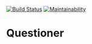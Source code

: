 [![Build Status](https://travis-ci.org/ericnyirimana/questioner.svg?branch=api)](https://travis-ci.org/ericnyirimana/questioner)    [![Maintainability](https://api.codeclimate.com/v1/badges/92a47f596a3f750e2779/maintainability)](https://codeclimate.com/github/ericnyirimana/questioner/maintainability)

# Questioner